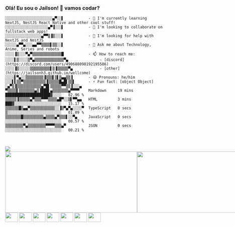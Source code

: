 ### Olá! Eu sou o Jailson! 👋 vamos codar?


```
░░░░░░░░░░░░░░░░░░░░░▄▀░░▌           - 🌱 I'm currently learning NextJS, NestJS React Native and other cool stuff!
░░░░░░░░░░░░░░░░░░░▄▀▐░░░▌           - 👯 I'm looking to collaborate on fullstack web apps!
░░░░░░░░░░░░░░░░▄▀▀▒▐▒░░░▌           - 🤔 I'm looking for help with NextJS and NestJS
░░░░░▄▀▀▄░░░▄▄▀▀▒▒▒▒▌▒▒░░▌           - 💬 Ask me about Technology, Anime, Series and robots
░░░░▐▒░░░▀▄▀▒▒▒▒▒▒▒▒▒▒▒▒▒█           - 📫 How to reach me:
░░░░▌▒░░░░▒▀▄▒▒▒▒▒▒▒▒▒▒▒▒▒▀▄              - [discord](https://discord.com/users/490688098192195586)
░░░░▐▒░░░░░▒▒▒▒▒▒▒▒▒▌▒▐▒▒▒▒▒▀▄            - [other](https://jailsonh3.github.io/wellcome)  
░░░░▌▀▄░░▒▒▒▒▒▒▒▒▐▒▒▒▌▒▌▒▄▄▒▒▐       - 😄 Pronouns: he/him
░░░▌▌▒▒▀▒▒▒▒▒▒▒▒▒▒▐▒▒▒▒▒█▄█▌▒▒▌      - ⚡ Fun fact: [object Object]  
░▄▀▒▐▒▒▒▒▒▒▒▒▒▒▒▄▀█▌▒▒▒▒▒▀▀▒▒▐░░░▄           
▀▒▒▒▒▌▒▒▒▒▒▒▒▄▒▐███▌▄▒▒▒▒▒▒▒▄▀▀▀▀    Markdown     19 mins         ████████████████████▓░░░░   82.96 %         
▒▒▒▒▒▐▒▒▒▒▒▄▀▒▒▒▀▀▀▒▒▒▒▄█▀░░▒▌▀▀▄▄   HTML         3 mins          ███▓░░░░░░░░░░░░░░░░░░░░░   15.17 %
▒▒▒▒▒▒█▒▄▄▀▒▒▒▒▒▒▒▒▒▒▒░░▐▒▀▄▀▄░░░░▀  TypeScript   0 secs          ▒░░░░░░░░░░░░░░░░░░░░░░░░   01.09 % 
▒▒▒▒▒▒▒█▒▒▒▒▒▒▒▒▒▄▒▒▒▒▄▀▒▒▒▌░░▀▄     JavaScript   0 secs          ░░░░░░░░░░░░░░░░░░░░░░░░░   00.57 % 
▒▒▒▒▒▒▒▒▀▄▒▒▒▒▒▒▒▒▀▀▀▀▒▒▒▄▀          JSON         0 secs          ░░░░░░░░░░░░░░░░░░░░░░░░░   00.21 % 
                                      
```
<br>

<img src="https://github-profile-trophy.vercel.app/?username=jailsonh3&theme=nord&no-frame=true&margin-w=10&column=7" />

<div style="display: flex;">
  <img width="420px" height="195px" src="https://cheesits456-readme-stats.vercel.app/api?username=jailsonh3&count_private=true&show_icons=true&include_all_commits=true&theme=github_dark">
  <img width="350px" height="195px" src="https://cheesits456-readme-stats.vercel.app/api/top-langs?username=jailsonh3&layout=compact&hide=smarty&theme=github_dark">
</div>

<div style="display: inline-block;">
  <img align="center" alt="" height="30" width="40" src='https://cdn.jsdelivr.net/gh/devicons/devicon/icons/nodejs/nodejs-original.svg'>
  <img align="center" alt="" height="30" width="40" src='https://cdn.jsdelivr.net/gh/devicons/devicon/icons/react/react-original.svg'>
  <img align="center" alt="" height="30" width="40" src='https://cdn.jsdelivr.net/gh/devicons/devicon/icons/nextjs/nextjs-original.svg'>
  <img align="center" alt="" height="30" width="40" src='https://cdn.jsdelivr.net/gh/devicons/devicon/icons/typescript/typescript-original.svg'>
  <img align="center" alt="" height="30" width="40" src='https://cdn.jsdelivr.net/gh/devicons/devicon/icons/javascript/javascript-original.svg'>
  <img align="center" alt="" height="30" width="40" src='https://cdn.jsdelivr.net/gh/devicons/devicon/icons/html5/html5-original.svg'>
  <img align="center" alt="" height="30" width="40" src='https://cdn.jsdelivr.net/gh/devicons/devicon/icons/css3/css3-original.svg'>
</div>

<br />



